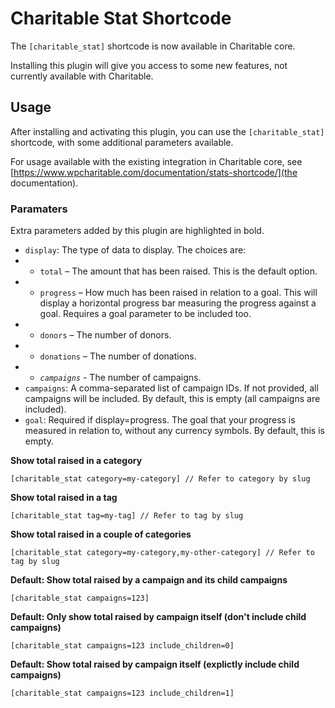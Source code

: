 # Charitable Stat Shortcode
The `[charitable_stat]` shortcode is now available in Charitable core.

Installing this plugin will give you access to some new features, not currently available with Charitable.

## Usage
After installing and activating this plugin, you can use the `[charitable_stat]` shortcode, with some additional parameters available.

For usage available with the existing integration in Charitable core, see [https://www.wpcharitable.com/documentation/stats-shortcode/](the documentation).

### Paramaters

Extra parameters added by this plugin are highlighted in bold.

- `display`: The type of data to display. The choices are:
- - `total` – The amount that has been raised. This is the default option.
- - `progress` – How much has been raised in relation to a goal. This will display a horizontal progress bar measuring the progress against a goal. Requires a goal parameter to be included too.
- - `donors` – The number of donors.
- - `donations` – The number of donations.
- - *`campaigns`* - The number of campaigns.
- `campaigns`: A comma-separated list of campaign IDs. If not provided, all campaigns will be included. By default, this is empty (all campaigns are included).
- `goal`: Required if display=progress. The goal that your progress is measured in relation to, without any currency symbols. By default, this is empty.

**Show total raised in a category**
```
[charitable_stat category=my-category] // Refer to category by slug
```

**Show total raised in a tag**
```
[charitable_stat tag=my-tag] // Refer to tag by slug
```

**Show total raised in a couple of categories**
```
[charitable_stat category=my-category,my-other-category] // Refer to tag by slug
```

**Default: Show total raised by a campaign and its child campaigns**
```
[charitable_stat campaigns=123]
```

**Default: Only show total raised by campaign itself (don't include child campaigns)**
```
[charitable_stat campaigns=123 include_children=0]
```

**Default: Show total raised by campaign itself (explictly include child campaigns)**
```
[charitable_stat campaigns=123 include_children=1]
```
